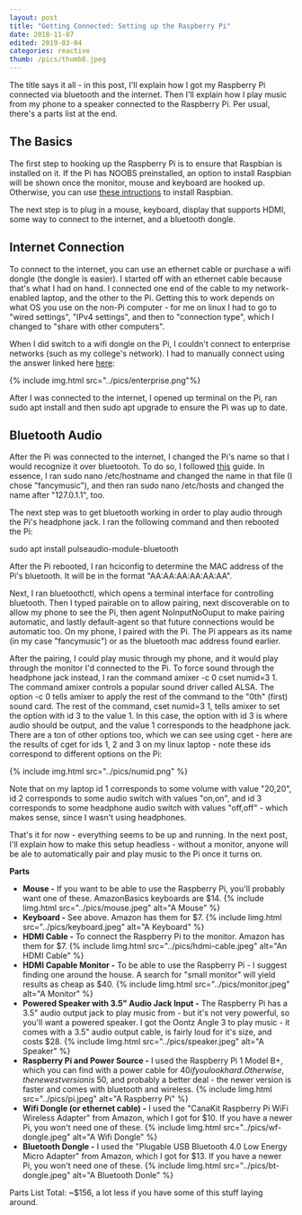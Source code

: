 ```yaml
---
layout: post
title: "Getting Connected: Setting up the Raspberry Pi"
date: 2018-11-07
edited: 2019-03-04
categories: reactive
thumb: /pics/thumb8.jpeg
---
```


The title says it all - in this post, I'll explain how I got my Raspberry Pi connected via bluetooth and the internet. Then I'll explain how I play music from my phone to a speaker connected to the Raspberry Pi. Per usual, there's a parts list at the end.

## The Basics
The first step to hooking up the Raspberry Pi is to ensure that Raspbian is installed on it. If the Pi has NOOBS preinstalled, an option to install Raspbian will be shown once the monitor, mouse and keyboard are hooked up. Otherwise, you can use [these intructions](https://thePi.io/how-to-install-raspbian-on-the-raspberry-Pi/) to install Raspbian.

The next step is to plug in a mouse, keyboard, display that supports HDMI, some way to connect to the internet, and a bluetooth dongle.

## Internet Connection
To connect to the internet, you can use an ethernet cable or purchase a wifi dongle (the dongle is easier). I started off with an ethernet cable because that's what I had on hand. I connected one end of the cable to my network-enabled laptop, and the other to the Pi. Getting this to work depends on what OS you use on the non-Pi computer - for me on linux I had to go to "wired settings", "IPv4 settings", and then to "connection type", which I changed to "share with other computers".

When I did switch to a wifi dongle on the Pi, I couldn't connect to enterprise networks (such as my college's network). I had to manually connect using the answer linked here [here](https://raspberryPi.stackexchange.com/a/79238/93650):

{% include img.html src="../pics/enterprise.png"%}

After I was connected to the internet, I opened up terminal on the Pi, ran <span class="code">sudo apt install</span> and then <span class="code">sudo apt upgrade</span> to ensure the Pi was up to date.

## Bluetooth Audio
After the Pi was connected to the internet, I changed the Pi's name so that I would recognize it over bluetootoh. To do so, I followed [this](https://thePihut.com/blogs/raspberry-Pi-tutorials/19668676-renaming-your-raspberry-Pi-the-hostname) guide. In essence, I ran <span class="code">sudo nano /etc/hostname</span> and changed the name in that file (I chose "fancymusic"), and then ran <span class="code">sudo nano /etc/hosts</span> and changed the name after "127.0.1.1", too.

The next step was to get bluetooth working in order to play audio through the Pi's headphone jack. I ran the following command and then rebooted the Pi:
<div class="code">sudo apt install pulseaudio-module-bluetooth</div>

After the Pi rebooted, I ran <span class="code">hciconfig</span> to determine the MAC address of the Pi's bluetooth. It will be in the format "AA:AA:AA:AA:AA:AA".


Next, I ran <span class="code">bluetoothctl</span>, which opens a terminal interface for controlling bluetooth. Then I typed <span class="code">pairable on</span> to allow pairing, next <span class="code">discoverable on</span> to allow my phone to see the Pi, then <span class="code">agent NoInputNoOuput</span> to make pairing automatic, and lastly <span class="code">default-agent</span> so that future connections would be automatic too. On my phone, I paired with the Pi. The Pi appears as its name (in my case "fancymusic") or as the bluetooth mac address found earlier.

After the pairing, I could play music through my phone, and it would play through the monitor I'd connected to the Pi. To force sound through the headphone jack instead, I ran the command <span class="code">amixer -c 0 cset numid=3 1</span>. The command <span class="code">amixer</span> controls a popular sound driver called ALSA. The option <span class="code">-c 0</span> tells amixer to apply the rest of the command to the "0th" (first) sound card. The rest of the command, <span class="code">cset numid=3 1</span>, tells amixer to set the option with id 3 to the value 1. In this case, the option with id 3 is where audio should be output, and the value 1 corresponds to the headphone jack. There are a ton of other options too, which we can see using <span class="code">cget</span> - here are the results of <span class="code">cget</span> for ids 1, 2 and 3 on my linux laptop -  note these ids correspond to different options on the Pi:

{% include img.html src="../pics/numid.png" %}

Note that on my laptop id 1 corresponds to some volume with value "20,20", id 2 corresponds to some audio switch with values "on,on", and id 3 corresponds to some headphone audio switch with values "off,off" - which makes sense, since I wasn't using headphones.

That's it for now - everything seems to be up and running. In the next post, I'll explain how to make this setup headless - without a monitor, anyone will be ale to automatically pair and play music to the Pi once it turns on.

**Parts**
* **Mouse -** If you want to be able to use the Raspberry Pi, you'll probably want one of these. AmazonBasics keyboards are $14.
{% include limg.html src="../pics/mouse.jpeg" alt="A Mouse" %}
* **Keyboard -** See above. Amazon has them for $7.
{% include limg.html src="../pics/keyboard.jpeg" alt="A Keyboard" %}
* **HDMI Cable -** To connect the Raspberry Pi to the monitor. Amazon has them for $7.
{% include limg.html src="../pics/hdmi-cable.jpeg" alt="An HDMI Cable" %}
* **HDMI Capable Monitor -** To be able to use the Raspberry Pi - I suggest finding one around the house. A search for "small monitor" will yield results as cheap as $40.
{% include limg.html src="../pics/monitor.jpeg" alt="A Monitor" %}
* **Powered Speaker with 3.5" Audio Jack Input -** The Raspberry Pi has a 3.5" audio output jack to play music from - but it's not very powerful, so you'll want a powered speaker. I got the Oontz Angle 3 to play music - it comes with a 3.5" audio output cable, is fairly loud for it's size, and costs $28.
{% include limg.html src="../pics/speaker.jpeg" alt="A Speaker" %}
* **Raspberry Pi and Power Source -** I used the Raspberry Pi 1 Model B+, which you can find with a power cable for $40 if you look hard. Otherwise, the newest version is ~$50, and probably a better deal - the newer version is faster and comes with bluetooth and wireless.
{% include limg.html src="../pics/pi.jpeg" alt="A Raspberry Pi" %}
* **Wifi Dongle (or ethernet cable) -** I used the "CanaKit Raspberry Pi WiFi Wireless Adapter" from Amazon, which I got for $10. If you have a newer Pi, you won't need one of these.
{% include limg.html src="../pics/wf-dongle.jpeg" alt="A Wifi Dongle" %}
* **Bluetooth Dongle -** I used the "Plugable USB Bluetooth 4.0 Low Energy Micro Adapter" from Amazon, which I got for $13. If you have a newer Pi, you won't need one of these.
{% include limg.html src="../pics/bt-dongle.jpeg" alt="A Bluetooth Donle" %}

Parts List Total: ~$156, a lot less if you have some of this stuff laying around.
